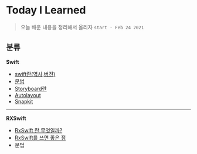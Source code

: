 # Today I Learned

> 오늘 배운 내용을 정리해서 올리자 ``start - Feb 24 2021``

##  분류 

**Swift** 
- [swift란(역사,버전)](https://github.com/JiHoonAHN/TIL/blob/main/%20swift/history%20of%20swift.md)
- [문법](https://github.com/JiHoonAHN/TIL/blob/main/%20swift/swift_Grammar.md)
- [Storyboard란](https://github.com/JiHoonAHN/TIL/blob/main/%20swift/what%20is%20Storyboard.md)
- [Autolayout](https://github.com/JiHoonAHN/TIL/blob/main/%20swift/autoLayout.md)
- [Snapkit](https://github.com/JiHoonAHN/TIL/blob/main/%20swift/snapkit.md)


------
**RXSwift**
- [RxSwift 란 무엇일까? ](https://github.com/JiHoonAHN/TIL/blob/main/Rxswift/what%20is%20RxSwift.md)
- [RxSwift를 쓰면 좋은 점](https://github.com/JiHoonAHN/TIL/blob/main/Rxswift/Advantages%20of%20using%20RxSwift.md)
- 문법

